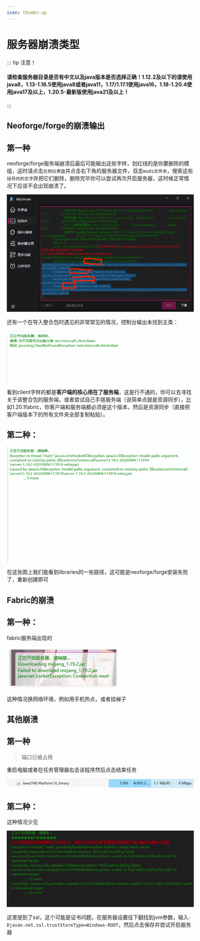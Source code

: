 ```yaml
---
icon: thumbs-up
---
```


# **服务器崩溃**类型

::: tip 注意！

#### 请检查服务器目录是否有中文以及java版本是否选择正确！1.12.2及以下的请使用java8，1.13-1.16.5使用java8或者java11，1.17/1.17.1使用java16，1.18-1.20.4使用java17及以上，1.20.5-最新版使用java21及以上！

:::

## **Neoforge/forge的崩溃输出**

## **第一种**

neoforge/forge服务端崩溃后最后可能输出这些字样，划红线的是你要删除的模组，这时请点击`左侧仪表盘`并点击右下角的服务器文件，双击`mods文件夹`，搜索这些`括号内的文字`并把它们删除，删除完毕你可以尝试再次开启服务器，这时候正常情况下应该不会出现崩溃了。

![](./assets/Image_744876371613089-1748046472915-2.png)

还有一个在导入整合包时遇见的非常常见的情况，控制台输出未找到主类：

![](./assets/3fdc2666bfda090fc24f235a081dacd3.png)

看到client字样的都是**客户端的核心用在了服务端**，这是行不通的，你可以去寻找关于该整合包的服务端，或者尝试自己手搓服务端（说简单点就是资源同步），比如1.20.1fabric，你客户端和服务端都必须是这个版本，然后是资源同步（直接把客户端版本下的所有文件夹全部复制粘贴）。

## **第二种：**    

![](./assets/f71ea21ecda8fd4c5053519559ee0dca.png)

在这张图上我们能看到libraries的一些路径，这可能是neoforge/forge安装失败了，重新创建即可

## **Fabric的崩溃**

## **第一种：**

fabric服务端出现的  

![](./assets/86ddd7a7da6d656d26d325e1a5b50eff.png)

这种情况换网络环境，例如用手机热点，或者挂梯子

## **其他崩溃**

## **第一种**

> 端口已被占用

重启电脑或者在任务管理器右击该程序然后点击结束任务 

![](./assets/image-20250528183750943.png)

## **第二种：**

这种情况少见

![](./assets/cc5f3ba612712ef8a357420aa482e8f7.png)

这里提到了ssl，这个可能是证书问题，在服务器设置往下翻找到jvm参数，输入`-Djavax.net.ssl.trustStoreType=Windows-ROOT`，然后点击保存并尝试开启服务器